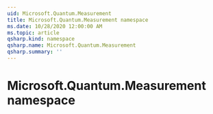 ```yaml
---
uid: Microsoft.Quantum.Measurement
title: Microsoft.Quantum.Measurement namespace
ms.date: 10/28/2020 12:00:00 AM
ms.topic: article
qsharp.kind: namespace
qsharp.name: Microsoft.Quantum.Measurement
qsharp.summary: ''
---
```


# Microsoft.Quantum.Measurement namespace



